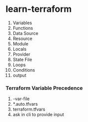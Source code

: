 # learn-terraform

1. Variables
2. Functions
3. Data Source
4. Resource
5. Module
6. Locals
7. Provider
8. State File
9. Loops
10. Conditions
11. output


### Terraform Variable Precedence

1. -var-file
2. *.auto.tfvars
3. terraform.tfvars
4. ask in cli to provide input 